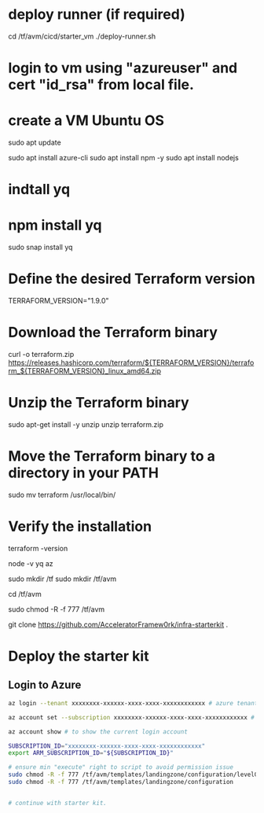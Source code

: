 
# deploy runner (if required)

cd /tf/avm/cicd/starter_vm
./deploy-runner.sh

# login to vm using "azureuser" and cert "id_rsa" from local file.

# create a VM Ubuntu OS


sudo apt update

sudo apt install azure-cli
sudo apt install npm -y
sudo apt install nodejs


       
# indtall yq

# npm install yq

sudo snap install yq

# Define the desired Terraform version

TERRAFORM_VERSION="1.9.0"

# Download the Terraform binary
curl -o terraform.zip https://releases.hashicorp.com/terraform/${TERRAFORM_VERSION}/terraform_${TERRAFORM_VERSION}_linux_amd64.zip

# Unzip the Terraform binary
sudo apt-get install -y unzip
unzip terraform.zip

# Move the Terraform binary to a directory in your PATH
sudo mv terraform /usr/local/bin/

# Verify the installation
terraform -version

node -v
yq
az


sudo mkdir /tf
sudo mkdir /tf/avm

cd /tf/avm

sudo chmod -R -f 777 /tf/avm

git clone https://github.com/AcceleratorFramew0rk/infra-starterkit .


# Deploy the starter kit
## Login to Azure
```bash
az login --tenant xxxxxxxx-xxxxxx-xxxx-xxxx-xxxxxxxxxxxx # azure tenant id

az account set --subscription xxxxxxxx-xxxxxx-xxxx-xxxx-xxxxxxxxxxxx # subscription id

az account show # to show the current login account

SUBSCRIPTION_ID="xxxxxxxx-xxxxxx-xxxx-xxxx-xxxxxxxxxxxx"
export ARM_SUBSCRIPTION_ID="${SUBSCRIPTION_ID}"

# ensure min "execute" right to script to avoid permission issue
sudo chmod -R -f 777 /tf/avm/templates/landingzone/configuration/level0/gcci_platform/import.sh
sudo chmod -R -f 777 /tf/avm/templates/landingzone/configuration


# continue with starter kit.


